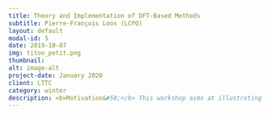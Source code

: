 ```yaml
---
title: Theory and Implementation of DFT-Based Methods
subtitle: Pierre-François Loos (LCPQ)
layout: default
modal-id: 5
date: 2019-10-07
img: titoo_petit.png
thumbnail:
alt: image-alt
project-date: January 2020
client: LTTC
category: winter
description: <b>Motivation&#58;</b> This workshop aims at illustrating how to compute exchange-correlation energies within density-functional theory.<Br> <b>Goal of the tutorial&#58;</b> Understand the theory behind DFT as well as their implementation in software packages.<Br> <b> What are we going to learn&#58;</b><Br> * How to compute the required integrals involving the exchange-correlation potentials via numerical quadratures<Br> * Implementation of several well-known exchange and correlation functionals 
---
```

